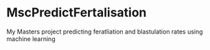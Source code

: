 # MscPredictFertalisation
My Masters project predicting feratliation and blastulation rates using machine learning
